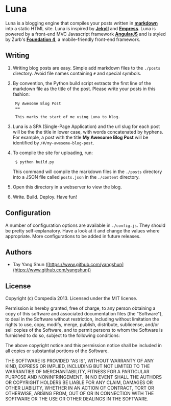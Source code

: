 Luna
====

Luna is a blogging engine that compiles your posts written in [**markdown**](http://daringfireball.net/projects/markdown/syntax) into a static HTML site. Luna is inspired by [**Jekyll**](http://jekyllrb.com/) and [**Empress**](https://github.com/hodgesmr/Empress). Luna is powered by a front-end MVC Javascript framework [**AngularJS**](http://angularjs.org/) and is styled by Zurb's [**Foundation 4**](http://foundation.zurb.com/), a mobile-friendly front-end framework.

Writing
--

1. Writing blog posts are easy. Simple add markdown files to the `./posts` directory. Avoid file names containing `#` and special symbols. 

2. By convention, the Python build script extracts the first line of the markdown file as the title of the post. Please write your posts in this fashion:

        My Awesome Blog Post
        ==
        
        This marks the start of me using Luna to blog.

3. Luna is a SPA (Single-Page Application) and the url slug for each post will be the the title in lower case, with words concatenated by hyphens. For example, a post with the title **My Awesome Blog Post** will be identified by `/#/my-awesome-blog-post`.

4. To compile the site for uploading, run:
    
        $ python build.py
  
    This command will compile the markdown files in the `./posts` directory into a JSON file called `posts.json` in the `./content` directory.

5. Open this directory in a webserver to view the blog.

6. Write. Build. Deploy. Have fun!

Configuration
--

A number of configuration options are available in `./config.js`. They should be pretty self-explanatory. Have a look at it and change the values where appropriate. More configurations to be added in future releases.

Authors
-- 

- Tay Yang Shun ([https://www.github.com/yangshun](https://www.github.com/yangshun))

License
--
Copyright (c) Corspedia 2013. Licensed under the MIT license.

Permission is hereby granted, free of charge, to any person obtaining a copy of this software and associated documentation files (the "Software"), to deal in the Software without restriction, including without limitation the rights to use, copy, modify, merge, publish, distribute, sublicense, and/or sell copies of the Software, and to permit persons to whom the Software is furnished to do so, subject to the following conditions:

The above copyright notice and this permission notice shall be included in all copies or substantial portions of the Software.

THE SOFTWARE IS PROVIDED "AS IS", WITHOUT WARRANTY OF ANY KIND, EXPRESS OR IMPLIED, INCLUDING BUT NOT LIMITED TO THE WARRANTIES OF MERCHANTABILITY, FITNESS FOR A PARTICULAR PURPOSE AND NONINFRINGEMENT. IN NO EVENT SHALL THE AUTHORS OR COPYRIGHT HOLDERS BE LIABLE FOR ANY CLAIM, DAMAGES OR OTHER LIABILITY, WHETHER IN AN ACTION OF CONTRACT, TORT OR OTHERWISE, ARISING FROM, OUT OF OR IN CONNECTION WITH THE SOFTWARE OR THE USE OR OTHER DEALINGS IN THE SOFTWARE.
